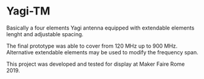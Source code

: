 # Yagi-TM

Basically a four elements Yagi antenna equipped with extendable elements lenght and adjustable spacing.

The final prototype was able to cover from 120 MHz up to 900 MHz. <br>
Alternative extendable elements may be used to modify the frequency span.

This project was developed and tested for display at Maker Faire Rome 2019.

